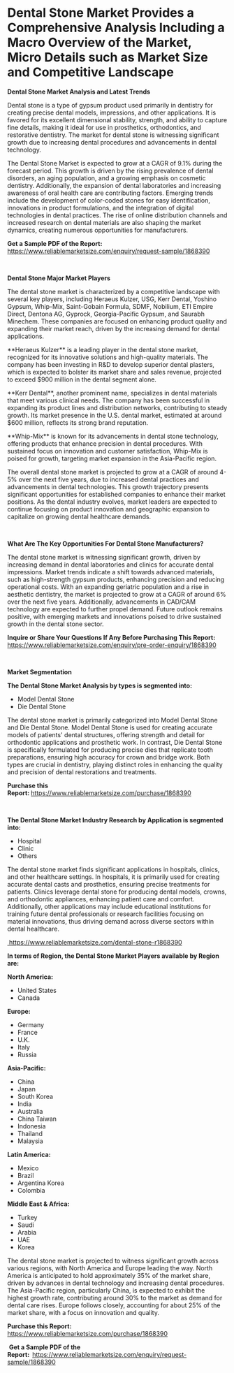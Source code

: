 <p><h1>Dental Stone Market Provides a Comprehensive Analysis Including a Macro Overview of the Market, Micro Details such as Market Size and Competitive Landscape</h1></p><p><strong>Dental Stone Market Analysis and Latest Trends</strong></p>
<p><p>Dental stone is a type of gypsum product used primarily in dentistry for creating precise dental models, impressions, and other applications. It is favored for its excellent dimensional stability, strength, and ability to capture fine details, making it ideal for use in prosthetics, orthodontics, and restorative dentistry. The market for dental stone is witnessing significant growth due to increasing dental procedures and advancements in dental technology. </p><p>The Dental Stone Market is expected to grow at a CAGR of 9.1% during the forecast period. This growth is driven by the rising prevalence of dental disorders, an aging population, and a growing emphasis on cosmetic dentistry. Additionally, the expansion of dental laboratories and increasing awareness of oral health care are contributing factors. Emerging trends include the development of color-coded stones for easy identification, innovations in product formulations, and the integration of digital technologies in dental practices. The rise of online distribution channels and increased research on dental materials are also shaping the market dynamics, creating numerous opportunities for manufacturers.</p></p>
<p><strong>Get a Sample PDF of the Report:&nbsp;</strong> <a href="https://www.reliablemarketsize.com/enquiry/request-sample/1868390?utm_campaign=3042&utm_medium=2&utm_source=Github&utm_content=ia&utm_term=19042025&utm_id=dental-stone">https://www.reliablemarketsize.com/enquiry/request-sample/1868390</a></p>
<p>&nbsp;</p>
<p><strong>Dental Stone Major Market Players</strong></p>
<p><p>The dental stone market is characterized by a competitive landscape with several key players, including Heraeus Kulzer, USG, Kerr Dental, Yoshino Gypsum, Whip-Mix, Saint-Gobain Formula, SDMF, Nobilium, ETI Empire Direct, Dentona AG, Gyprock, Georgia-Pacific Gypsum, and Saurabh Minechem. These companies are focused on enhancing product quality and expanding their market reach, driven by the increasing demand for dental applications.</p><p>**Heraeus Kulzer** is a leading player in the dental stone market, recognized for its innovative solutions and high-quality materials. The company has been investing in R&D to develop superior dental plasters, which is expected to bolster its market share and sales revenue, projected to exceed $900 million in the dental segment alone.</p><p>**Kerr Dental**, another prominent name, specializes in dental materials that meet various clinical needs. The company has been successful in expanding its product lines and distribution networks, contributing to steady growth. Its market presence in the U.S. dental market, estimated at around $600 million, reflects its strong brand reputation.</p><p>**Whip-Mix** is known for its advancements in dental stone technology, offering products that enhance precision in dental procedures. With sustained focus on innovation and customer satisfaction, Whip-Mix is poised for growth, targeting market expansion in the Asia-Pacific region.</p><p>The overall dental stone market is projected to grow at a CAGR of around 4-5% over the next five years, due to increased dental practices and advancements in dental technologies. This growth trajectory presents significant opportunities for established companies to enhance their market positions. As the dental industry evolves, market leaders are expected to continue focusing on product innovation and geographic expansion to capitalize on growing dental healthcare demands.</p></p>
<p>&nbsp;</p>
<p><strong>What Are The Key Opportunities For Dental Stone Manufacturers?</strong></p>
<p><p>The dental stone market is witnessing significant growth, driven by increasing demand in dental laboratories and clinics for accurate dental impressions. Market trends indicate a shift towards advanced materials, such as high-strength gypsum products, enhancing precision and reducing operational costs. With an expanding geriatric population and a rise in aesthetic dentistry, the market is projected to grow at a CAGR of around 6% over the next five years. Additionally, advancements in CAD/CAM technology are expected to further propel demand. Future outlook remains positive, with emerging markets and innovations poised to drive sustained growth in the dental stone sector.</p></p>
<p><strong>Inquire or Share Your Questions If Any Before Purchasing This Report:</strong> <a href="https://www.reliablemarketsize.com/enquiry/pre-order-enquiry/1868390?utm_campaign=3042&utm_medium=2&utm_source=Github&utm_content=ia&utm_term=19042025&utm_id=dental-stone">https://www.reliablemarketsize.com/enquiry/pre-order-enquiry/1868390</a></p>
<p>&nbsp;</p>
<p><strong>Market Segmentation</strong></p>
<p><strong>The Dental Stone Market Analysis by types is segmented into:</strong></p>
<p><ul><li>Model Dental Stone</li><li>Die Dental Stone</li></ul></p>
<p><p>The dental stone market is primarily categorized into Model Dental Stone and Die Dental Stone. Model Dental Stone is used for creating accurate models of patients' dental structures, offering strength and detail for orthodontic applications and prosthetic work. In contrast, Die Dental Stone is specifically formulated for producing precise dies that replicate tooth preparations, ensuring high accuracy for crown and bridge work. Both types are crucial in dentistry, playing distinct roles in enhancing the quality and precision of dental restorations and treatments.</p></p>
<p><strong>Purchase this Report:&nbsp;</strong><a href="https://www.reliablemarketsize.com/purchase/1868390?utm_campaign=3042&utm_medium=2&utm_source=Github&utm_content=ia&utm_term=19042025&utm_id=dental-stone">https://www.reliablemarketsize.com/purchase/1868390</a></p>
<p>&nbsp;</p>
<p><strong>The Dental Stone Market Industry Research by Application is segmented into:</strong></p>
<p><ul><li>Hospital</li><li>Clinic</li><li>Others</li></ul></p>
<p><p>The dental stone market finds significant applications in hospitals, clinics, and other healthcare settings. In hospitals, it is primarily used for creating accurate dental casts and prosthetics, ensuring precise treatments for patients. Clinics leverage dental stone for producing dental models, crowns, and orthodontic appliances, enhancing patient care and comfort. Additionally, other applications may include educational institutions for training future dental professionals or research facilities focusing on material innovations, thus driving demand across diverse sectors within dental healthcare.</p></p>
<p><a href="https://www.reliablemarketsize.com/dental-stone-r1868390?utm_campaign=3042&utm_medium=2&utm_source=Github&utm_content=ia&utm_term=19042025&utm_id=dental-stone">&nbsp;https://www.reliablemarketsize.com/dental-stone-r1868390</a></p>
<p><strong>In terms of Region, the Dental Stone Market Players available by Region are:</strong></p>
<p>
    <p> <strong> North America: </strong>
        <ul>
            <li>United States</li>
            <li>Canada</li>
        </ul>
        </p> 
    <p> <strong> Europe: </strong>
        <ul>
            <li>Germany</li>
            <li>France</li>
            <li>U.K.</li>
            <li>Italy</li>
            <li>Russia</li>
        </ul>
        </p> 
    <p> <strong> Asia-Pacific: </strong>
        <ul>
            <li>China</li>
            <li>Japan</li>
            <li>South Korea</li>
            <li>India</li>
            <li>Australia</li>
            <li>China Taiwan</li>
            <li>Indonesia</li>
            <li>Thailand</li>
            <li>Malaysia</li>
        </ul>
        </p> 
    <p> <strong> Latin America: </strong>
        <ul>
            <li>Mexico</li>
            <li>Brazil</li>
            <li>Argentina Korea</li>
            <li>Colombia</li>
        </ul>
        </p> 
    <p> <strong> Middle East & Africa: </strong>
        <ul>
            <li>Turkey</li>
            <li>Saudi</li>
            <li>Arabia</li>
            <li>UAE</li>
            <li>Korea</li>
        </ul>
    </p>
    </p>
<p><p>The dental stone market is projected to witness significant growth across various regions, with North America and Europe leading the way. North America is anticipated to hold approximately 35% of the market share, driven by advances in dental technology and increasing dental procedures. The Asia-Pacific region, particularly China, is expected to exhibit the highest growth rate, contributing around 30% to the market as demand for dental care rises. Europe follows closely, accounting for about 25% of the market share, with a focus on innovation and quality.</p></p>
<p><strong>Purchase this Report: </strong><a href="https://www.reliablemarketsize.com/purchase/1868390?utm_campaign=3042&utm_medium=2&utm_source=Github&utm_content=ia&utm_term=19042025&utm_id=dental-stone">https://www.reliablemarketsize.com/purchase/1868390</a></p>
<p>&nbsp;<strong>Get a Sample PDF of the Report:&nbsp;&nbsp;</strong><a href="https://www.reliablemarketsize.com/enquiry/request-sample/1868390?utm_campaign=3042&utm_medium=2&utm_source=Github&utm_content=ia&utm_term=19042025&utm_id=dental-stone">https://www.reliablemarketsize.com/enquiry/request-sample/1868390</a></p>
<p><strong></strong></p>
<p><p></p><p></p><p></p></p>